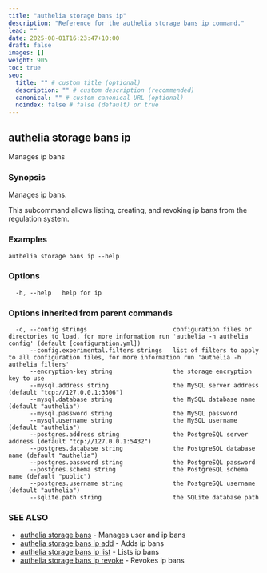 ```yaml
---
title: "authelia storage bans ip"
description: "Reference for the authelia storage bans ip command."
lead: ""
date: 2025-08-01T16:23:47+10:00
draft: false
images: []
weight: 905
toc: true
seo:
  title: "" # custom title (optional)
  description: "" # custom description (recommended)
  canonical: "" # custom canonical URL (optional)
  noindex: false # false (default) or true
---
```


## authelia storage bans ip

Manages ip bans

### Synopsis

Manages ip bans.

This subcommand allows listing, creating, and revoking ip bans from the regulation system.

### Examples

```
authelia storage bans ip --help
```

### Options

```
  -h, --help   help for ip
```

### Options inherited from parent commands

```
  -c, --config strings                        configuration files or directories to load, for more information run 'authelia -h authelia config' (default [configuration.yml])
      --config.experimental.filters strings   list of filters to apply to all configuration files, for more information run 'authelia -h authelia filters'
      --encryption-key string                 the storage encryption key to use
      --mysql.address string                  the MySQL server address (default "tcp://127.0.0.1:3306")
      --mysql.database string                 the MySQL database name (default "authelia")
      --mysql.password string                 the MySQL password
      --mysql.username string                 the MySQL username (default "authelia")
      --postgres.address string               the PostgreSQL server address (default "tcp://127.0.0.1:5432")
      --postgres.database string              the PostgreSQL database name (default "authelia")
      --postgres.password string              the PostgreSQL password
      --postgres.schema string                the PostgreSQL schema name (default "public")
      --postgres.username string              the PostgreSQL username (default "authelia")
      --sqlite.path string                    the SQLite database path
```

### SEE ALSO

* [authelia storage bans](authelia_storage_bans.md)	 - Manages user and ip bans
* [authelia storage bans ip add](authelia_storage_bans_ip_add.md)	 - Adds ip bans
* [authelia storage bans ip list](authelia_storage_bans_ip_list.md)	 - Lists ip bans
* [authelia storage bans ip revoke](authelia_storage_bans_ip_revoke.md)	 - Revokes ip bans

